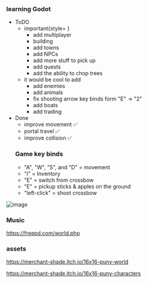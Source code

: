 ### learning Godot
- ToDO
    - important{style= }
       -  add multiplayer
       - building
       - add towns
       - add NPCs
       - add more stuff to pick up
       - add quests
       - add the ability to chop trees
    - it would be cool to add 
      - add enemies
      - add animals
      - fix shooting arrow key binds form "E" -> "2"
      - add boats
      - add trading
- Done
  - improve movement ✅
  - portal travel ✅
  - improve collision ✅
  ### Game key binds
  - "A", "W", "S", and "D" = movement
  - "I" = Inventory
  - "E" = switch from crossbow
  - "E" = pickup sticks & apples on the ground
  - "left-click" = shoot crossbow
    
![image](https://github.com/user-attachments/assets/e165f840-97f6-46b7-9c27-553422e6f83a)



### Music
https://freepd.com/world.php

### assets 
https://merchant-shade.itch.io/16x16-puny-world

https://merchant-shade.itch.io/16x16-puny-characters
